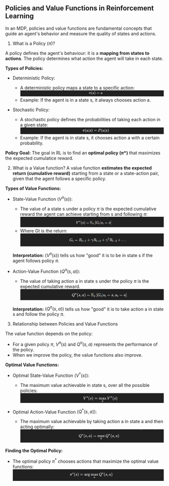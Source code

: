## Policies and Value Functions in Reinforcement Learning

In an MDP, policies and value functions are fundamental concepts that guide an agent's behavior and measure the quality of states and actions.

1. What is a Policy ($\pi$)?

A policy defines the agent's behaviour: it is a **mapping from states to actions**. The policy determines what action the agent will take in each state.

**Types of Policies:**

- Deterministic Policy:
    - A deterministic policy maps a state to a specific action:
    ![alt text](images/image4.png)
    - Example: If the agent is in a state s, it always chooses action a.

- Stochastic Policy:
    - A stochastic policy defines the probabilities of taking each action in a given state:
    ![alt text](images/image5.png)
    - Example: If the agent is in state s, it chooses action a with a certain probability.

**Policy Goal:**
The goal in RL is to find an **optimal policy ($\pi$*)** that maximizes the expected cumulatice reward.


2. What is a Value function?
A value function **estimates the expected return (cumulative reward)** starting from a state or a state-action pair, given that the agent follows a specific policy.

**Types of Value Functions:**

- State-Value Function $(V^\pi(s))$:
    - The value of a state s under a policy $\pi$ is the expected cumulative reward the agent can achieve starting from s and following $\pi$:
    ![alt text](images/image6.png)
    - Where Gt is the return:
    ![alt text](images/image7.png)

    **Interpretation:**
    $(V^\pi(s))$ tells us how "good" it is to be in state s if the agent follows policy $\pi$.

- Action-Value Function $(Q^\pi(s, a))$:
    - The value of taking action a in state s under the policy $\pi$ is the expected cumulative reward.
    ![alt text](images/image8.png)

    **Interpretation:**
    $(Q^\pi(s, a))$ tells us how "good" it is to take action a in state s and follow the policy $\pi$.

3. Relationship between Policies and Value Functions

The value function depends on the policy:
- For a given policy $\pi$, $V^\pi(s)$ and $Q^\pi(s, a)$ represents the performance of the policy.
- When we improve the policy, the value functions also improve.

**Optimal Value Functions:**
- Optimal State-Value Function $(V^*(s))$:
    - The maximum value achievable in state s, over all the possible policies:
    ![alt text](images/image9.png)

- Optimal Action-Value Function $(Q^*(s, a))$:
    - The maximum value achievable by taking action a in state a and then acting optimally:
    ![alt text](images/image10.png)

**Finding the Optimal Policy:**
- The optimal policy $\pi^*$ chooses actions that maximize the optimal value functions:
![alt text](images/image11.png)